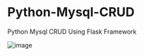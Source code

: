 # Python-Mysql-CRUD
Python Mysql CRUD Using Flask Framework

![image](https://user-images.githubusercontent.com/88975401/211849394-1935c441-359c-4901-9da9-a6f7cdbfac0c.png)
